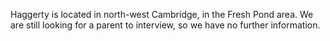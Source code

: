Haggerty is located in north-west Cambridge, in the Fresh Pond area. We are still looking for a parent to interview, so we have no further information.
